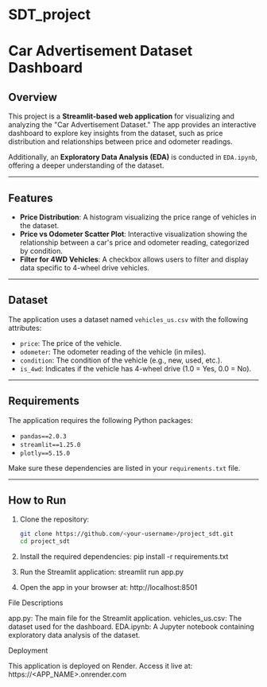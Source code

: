 # SDT_project
# Car Advertisement Dataset Dashboard

## Overview
This project is a **Streamlit-based web application** for visualizing and analyzing the "Car Advertisement Dataset." The app provides an interactive dashboard to explore key insights from the dataset, such as price distribution and relationships between price and odometer readings.

Additionally, an **Exploratory Data Analysis (EDA)** is conducted in `EDA.ipynb`, offering a deeper understanding of the dataset.

---

## Features
- **Price Distribution**: A histogram visualizing the price range of vehicles in the dataset.
- **Price vs Odometer Scatter Plot**: Interactive visualization showing the relationship between a car's price and odometer reading, categorized by condition.
- **Filter for 4WD Vehicles**: A checkbox allows users to filter and display data specific to 4-wheel drive vehicles.

---

## Dataset
The application uses a dataset named `vehicles_us.csv` with the following attributes:
- `price`: The price of the vehicle.
- `odometer`: The odometer reading of the vehicle (in miles).
- `condition`: The condition of the vehicle (e.g., new, used, etc.).
- `is_4wd`: Indicates if the vehicle has 4-wheel drive (1.0 = Yes, 0.0 = No).

---

## Requirements
The application requires the following Python packages:
- `pandas==2.0.3`
- `streamlit==1.25.0`
- `plotly==5.15.0`

Make sure these dependencies are listed in your `requirements.txt` file.

---

## How to Run
1. Clone the repository:
   ```bash
   git clone https://github.com/<your-username>/project_sdt.git
   cd project_sdt

2. Install the required dependencies:
pip install -r requirements.txt

3. Run the Streamlit application:
streamlit run app.py

4. Open the app in your browser at:
http://localhost:8501

File Descriptions

app.py: The main file for the Streamlit application.
vehicles_us.csv: The dataset used for the dashboard.
EDA.ipynb: A Jupyter notebook containing exploratory data analysis of the dataset.

Deployment

This application is deployed on Render. Access it live at: https://<APP_NAME>.onrender.com
